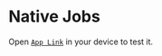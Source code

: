 # Native Jobs

Open [`App Link`](exp://exp.host/@wal33dahmad/native-jobs?release-channel=default) in your device to test it.
